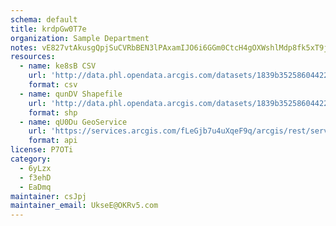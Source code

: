 ```yaml
---
schema: default
title: krdpGw0T7e 
organization: Sample Department 
notes: vE827vtAkusgQpjSuCVRbBEN3lPAxamIJO6i6GGm0CtcH4gOXWshlMdp8fk5xT9jFBQ1ePNiRwwfebzZdSYT0rqL2Do zr YyoXM 
resources:
  - name: ke8sB CSV
    url: 'http://data.phl.opendata.arcgis.com/datasets/1839b35258604422b0b520cbb668df0d_0.csv'
    format: csv
  - name: qunDV Shapefile
    url: 'http://data.phl.opendata.arcgis.com/datasets/1839b35258604422b0b520cbb668df0d_0.zip'
    format: shp
  - name: qU0Du GeoService
    url: 'https://services.arcgis.com/fLeGjb7u4uXqeF9q/arcgis/rest/services/Air_Monitoring_Stations/FeatureServer/0/query'
    format: api
license: P7OTi 
category:
  - 6yLzx 
  - f3ehD 
  - EaDmq 
maintainer: csJpj  
maintainer_email: UkseE@OKRv5.com
---
```

